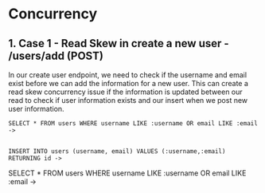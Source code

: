 # Concurrency
## 1. Case 1 - Read Skew in create a new user - /users/add (POST)
In our create user endpoint, we need to check if the username and email exist before we can add the information for a new user. This can create a read skew concurrency issue if the information is updated between our read to check if user information exists and our insert when we post new user information.
  
 	SELECT * FROM users WHERE username LIKE :username OR email LIKE :email ->

  
 	INSERT INTO users (username, email) VALUES (:username,:email) RETURNING id ->

  SELECT * FROM users WHERE username LIKE :username OR email LIKE :email ->

  



